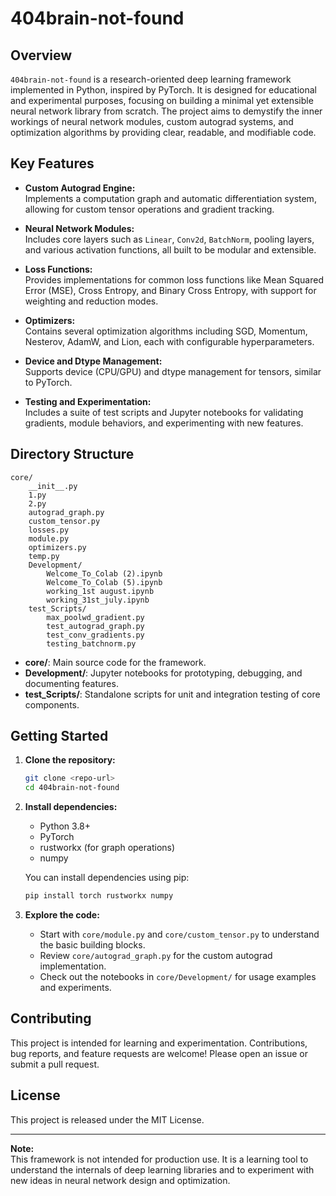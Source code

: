 # 404brain-not-found

## Overview

`404brain-not-found` is a research-oriented deep learning framework implemented in Python, inspired by PyTorch. It is designed for educational and experimental purposes, focusing on building a minimal yet extensible neural network library from scratch. The project aims to demystify the inner workings of neural network modules, custom autograd systems, and optimization algorithms by providing clear, readable, and modifiable code.

## Key Features

- **Custom Autograd Engine:**  
  Implements a computation graph and automatic differentiation system, allowing for custom tensor operations and gradient tracking.

- **Neural Network Modules:**  
  Includes core layers such as `Linear`, `Conv2d`, `BatchNorm`, pooling layers, and various activation functions, all built to be modular and extensible.

- **Loss Functions:**  
  Provides implementations for common loss functions like Mean Squared Error (MSE), Cross Entropy, and Binary Cross Entropy, with support for weighting and reduction modes.

- **Optimizers:**  
  Contains several optimization algorithms including SGD, Momentum, Nesterov, AdamW, and Lion, each with configurable hyperparameters.

- **Device and Dtype Management:**  
  Supports device (CPU/GPU) and dtype management for tensors, similar to PyTorch.

- **Testing and Experimentation:**  
  Includes a suite of test scripts and Jupyter notebooks for validating gradients, module behaviors, and experimenting with new features.

## Directory Structure

```
core/
    __init__.py
    1.py
    2.py
    autograd_graph.py
    custom_tensor.py
    losses.py
    module.py
    optimizers.py
    temp.py
    Development/
        Welcome_To_Colab (2).ipynb
        Welcome_To_Colab (5).ipynb
        working_1st august.ipynb
        working_31st_july.ipynb
    test_Scripts/
        max_poolwd_gradient.py
        test_autograd_graph.py
        test_conv_gradients.py
        testing_batchnorm.py
```

- **core/**: Main source code for the framework.
- **Development/**: Jupyter notebooks for prototyping, debugging, and documenting features.
- **test_Scripts/**: Standalone scripts for unit and integration testing of core components.

## Getting Started

1. **Clone the repository:**
   ```sh
   git clone <repo-url>
   cd 404brain-not-found
   ```

2. **Install dependencies:**
   - Python 3.8+
   - PyTorch
   - rustworkx (for graph operations)
   - numpy

   You can install dependencies using pip:
   ```sh
   pip install torch rustworkx numpy
   ```

3. **Explore the code:**
   - Start with `core/module.py` and `core/custom_tensor.py` to understand the basic building blocks.
   - Review `core/autograd_graph.py` for the custom autograd implementation.
   - Check out the notebooks in `core/Development/` for usage examples and experiments.



## Contributing

This project is intended for learning and experimentation. Contributions, bug reports, and feature requests are welcome! Please open an issue or submit a pull request.

## License

This project is released under the MIT License.

---

**Note:**  
This framework is not intended for production use. It is a learning tool to understand the internals of deep learning libraries and to experiment with new ideas in neural network design and optimization.

